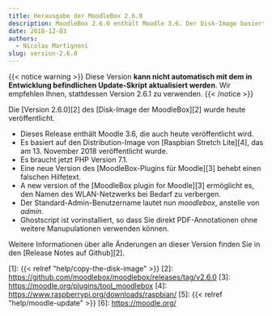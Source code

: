 ```yaml
---
title: Herausgabe der MoodleBox 2.6.0
description: MoodleBox 2.6.0 enthält Moodle 3.6. Der Disk-Image basiert auf Raspbian Stretch Lite vom 13. November 2018.
date: 2018-12-03
authors:
  - Nicolas Martignoni
slug: version-2.6.0
---
```


{{< notice warning >}}
Diese Version __kann nicht automatisch mit dem in Entwicklung befindlichen Update-Skript aktualisiert werden__. Wir empfehlen Ihnen, stattdessen Version 2.6.1 zu verwenden.
{{< /notice >}}

Die [Version 2.6.0][2] des [Disk-Image der MoodleBox][2] wurde heute veröffentlicht.

  - Dieses Release enthält Moodle 3.6, die auch heute veröffentlicht wird.
  - Es basiert auf den Distribution-Image von [Raspbian Stretch Lite][4], das am 13. November 2018 veröffentlicht wurde.
  - Es braucht jetzt PHP Version 7.1.
  - Eine neue Version des [MoodleBox-Plugins für Moodle][3] behebt einen falschen Hilfetext.
  - A new version of the [MoodleBox plugin for Moodle][3] ermöglicht es, den Namen des WLAN-Netzwerks bei Bedarf zu verbergen.
  - Der Standard-Admin-Benutzername lautet nun _moodlebox_, anstelle von _admin_.
  - Ghostscript ist vorinstalliert, so dass Sie direkt PDF-Annotationen ohne weitere Manupulationen verwenden können.

Weitere Informationen über alle Änderungen an dieser Version finden Sie in den [Release Notes auf Github][2].

 [1]: {{< relref "help/copy-the-disk-image" >}}
 [2]: https://github.com/moodlebox/moodlebox/releases/tag/v2.6.0
 [3]: https://moodle.org/plugins/tool_moodlebox
 [4]: https://www.raspberrypi.org/downloads/raspbian/
 [5]: {{< relref "help/moodle-update" >}}
 [6]: https://moodle.org/
